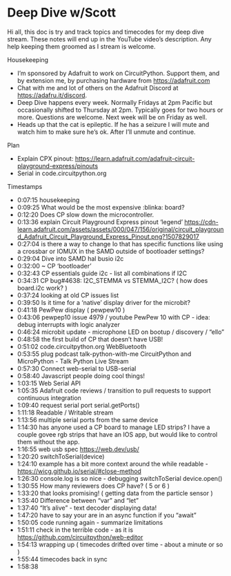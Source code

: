 # Deep Dive w/Scott


Hi all, this doc is try and track topics and timecodes for my deep dive stream. These notes will end up in the YouTube video’s description. Any help keeping them groomed as I stream is welcome.


Housekeeping
* I’m sponsored by Adafruit to work on CircuitPython. Support them, and by extension me, by purchasing hardware from https://adafruit.com
* Chat with me and lot of others on the Adafruit Discord at https://adafru.it/discord.
* Deep Dive happens every week. Normally Fridays at 2pm Pacific but occasionally shifted to Thursday at 2pm. Typically goes for two hours or more. Questions are welcome. Next week will be on Friday as well.
* Heads up that the cat is epileptic. If he has a seizure I will mute and watch him to make sure he’s ok. After I’ll unmute and continue.


Plan
* Explain CPX pinout: https://learn.adafruit.com/adafruit-circuit-playground-express/pinouts
* Serial in code.circuitpython.org


Timestamps
* 0:07:15 housekeeping
* 0:09:25 What would be the most expensive  :blinka:  board? 
* 0:12:20 Does CP slow down the microcontroller.
* 0:13:36 explain Circuit Playground Express pinout ‘legend’ https://cdn-learn.adafruit.com/assets/assets/000/047/156/original/circuit_playground_Adafruit_Circuit_Playground_Express_Pinout.png?1507829017
* 0:27:04 is there a way to change Io that has specific functions like using a crossbar or IOMUX in the SAMD outside of bootloader settings?
* 0:29:04 Dive into SAMD hal busio i2c
* 0:32:00 ~ CP ‘bootloader’
* 0:32:43 CP essentials guide i2c - list all combinations if I2C
* 0:34:31  CP bug#4638: I2C_STEMMA vs STEMMA_I2C? ( how does board.i2c work? )
* 0:37:24 looking at old CP issues list
* 0:39:50 Is it time for a ‘native’ display driver for the microbit?
* 0:41:18 PewPew display ( pewpew10 )
* 0:43:06 pewpep10 issue 4979  / youtube PewPew 10 with CP - idea: debug interrupts with logic analyzer 
* 0:46:24 microbit update - microphone LED on bootup / discovery / “ello”
* 0:48:58 the first build of CP that doesn’t have USB!
* 0:51:02 code.circuitpython.org WebBluetooth
* 0:53:55 plug podcast talk-python-with-me  CircuitPython and MicroPython - Talk Python Live Stream
* 0:57:30 Connect web-serial to USB-serial
* 0:58:40 Javascript people doing cool things!
* 1:03:15 Web Serial API
* 1:05:35 Adafruit code reviews / transition to pull requests to support continuous integration
* 1:09:40 request serial port  serial.getPorts()
* 1:11:18 Readable / Writable stream
* 1:13:56 multiple serial ports from the same device
* 1:14:30  has anyone used a CP board to manage LED strips? I have a couple govee rgb strips that have an IOS app, but would like to control them without the app.
* 1:16:55 web usb spec https://web.dev/usb/
* 1:20:20 switchToSerial(device)
* 1:24:10 example has a bit more context around the while readable - https://wicg.github.io/serial/#close-method
* 1:26:30 console.log is so nice - debugging switchToSerial device.open()
* 1:30:55 How many reviewers does CP have? ( 5 or 6 )
* 1:33:20 that looks promising! ( getting data from the particle sensor )
* 1:35:40 Difference between “var” and “let”
* 1:37:40 “It’s alive” - text decoder displaying data!
* 1:47:20 have to say your are in an async function if you “await”
* 1:50:05 code running again - summarize limitations
* 1:51:11 check in the terrible code - as it is https://github.com/circuitpython/web-editor
* 1:54:13 wrapping up ( timecodes drifted over time - about a minute or so )
* 1:55:44 timecodes back in sync
* 1:58:38
